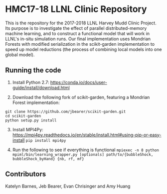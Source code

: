 # HMC17-18 LLNL Clinic Repository

This is the repository for the 2017-2018 LLNL Harvey Mudd Clinic Project. Its purpose is to investigate the effect of parallel distributed-memory machine learning, and to construct a functional model that will work in LLNL's in-situ simulation runs. Our final implementation uses Mondrian Forests with modified serialization in the scikit-garden implementation to speed up model reductions (the process of combining local models into one global model).

## Running the code

1. Install Python 2.7:
https://conda.io/docs/user-guide/install/download.html

2. Download the following fork of scikit-garden, featuring a Mondrian Forest implementation:
```
git clone https://github.com/jbearer/scikit-garden.git
cd scikit-garden
python setup.py install
```

3. Install MPI4Py:
https://mpi4py.readthedocs.io/en/stable/install.html#using-pip-or-easy-install
`pip install mpi4py`

4. Run the following to see if everything is functional 
`mpiexec -n 8 python mpiml/bin/learning_wrapper.py [optionals] path/to/{bubbleShock, bubbleShock_byHand} {nb, rf, mf}`

## Contributors
Katelyn Barnes, Jeb Bearer, Evan Chrisinger and Amy Huang 